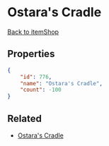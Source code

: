 # Ostara's Cradle

<no description available>

[Back to itemShop](../item-shops.md)

## Properties

```json
{
    "id": 776,
    "name": "Ostara's Cradle",
    "count": -100
}
```

## Related

- [Ostara's Cradle](../items/21530-ostara-s-cradle.md)

